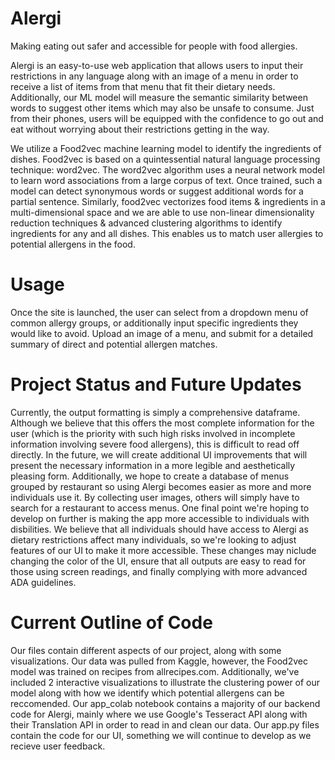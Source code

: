 # Alergi
Making eating out safer and accessible for people with food allergies.

Alergi is an easy-to-use web application that allows users to input their restrictions in any language along with an image of a menu in order to receive a list of items from that menu that fit their dietary needs. Additionally, our ML model will measure the semantic similarity between words to suggest other items which may also be unsafe to consume. Just from their phones, users will be equipped with the confidence to go out and eat without worrying about their restrictions getting in the way.

We utilize a Food2vec machine learning model to identify the ingredients of dishes. Food2vec is based on a quintessential natural language processing technique: word2vec. The word2vec algorithm uses a neural network model to learn word associations from a large corpus of text. Once trained, such a model can detect synonymous words or suggest additional words for a partial sentence. Similarly, food2vec vectorizes food items & ingredients in a multi-dimensional space and we are able to use non-linear dimensionality reduction techniques & advanced clustering algorithms to identify ingredients for any and all dishes. This enables us to match user allergies to potential allergens in the food.

# Usage
Once the site is launched, the user can select from a dropdown menu of common allergy groups, or additionally input specific ingredients they would like to avoid. Upload an image of a menu, and submit for a detailed summary of direct and potential allergen matches. 


# Project Status and Future Updates
Currently, the output formatting is simply a comprehensive dataframe. Although we believe that this offers the most complete information for the user (which is the priority with such high risks involved in incomplete information involving severe food allergens), this is difficult to read off directly. In the future, we will create additional UI improvements that will present the necessary information in a more legible and aesthetically pleasing form. Additionally, we hope to create a database of menus grouped by restaurant so using Alergi becomes easier as more and more individuals use it. By collecting user images, others will simply have to search for a restaurant to access menus. One final point we're hoping to develop on further is making the app more accessible to individuals with disbilities. We believe that all individuals should have access to Alergi as dietary restrictions affect many individuals, so we're looking to adjust features of our UI to make it more accessible. These changes may niclude changing the color of the UI, ensure that all outputs are easy to read for those using screen readings, and finally complying with more advanced ADA guidelines.


# Current Outline of Code
Our files contain different aspects of our project, along with some visualizations. Our data was pulled from Kaggle, however, the Food2vec model was trained on recipes from allrecipes.com. Additionally, we've included 2 interactive visualizations to illustrate the clustering power of our model along with how we identify which potential allergens can be reccomended. Our app_colab notebook contains a majority of our backend code for Alergi, mainly where we use Google's Tesseract API along with their Translation API in order to read in and clean our data. Our app.py files contain the code for our UI, something we will continue to develop as we recieve user feedback. 
